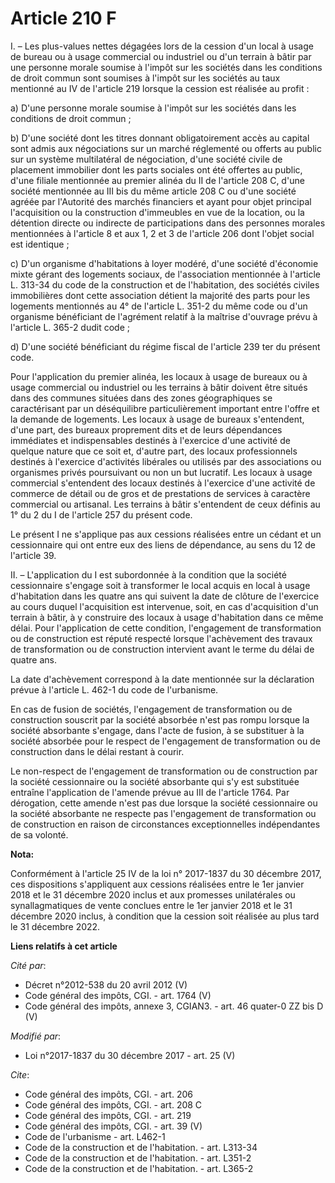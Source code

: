 # Article 210 F

I. – Les plus-values nettes dégagées lors de la cession d'un local à usage de bureau ou à usage commercial ou industriel ou
d'un terrain à bâtir par une personne morale soumise à l'impôt sur les sociétés dans les conditions de droit commun sont
soumises à l'impôt sur les sociétés au taux mentionné au IV de l'article 219 lorsque la cession est réalisée au profit :

a) D'une personne morale soumise à l'impôt sur les sociétés dans les conditions de droit commun ;

b) D'une société dont les titres donnant obligatoirement accès au capital sont admis aux négociations sur un marché
réglementé ou offerts au public sur un système multilatéral de négociation, d'une société civile de placement immobilier dont
les parts sociales ont été offertes au public, d'une filiale mentionnée au premier alinéa du II de l'article 208 C, d'une
société mentionnée au III bis du même article 208 C ou d'une société agréée par l'Autorité des marchés financiers et ayant
pour objet principal l'acquisition ou la construction d'immeubles en vue de la location, ou la détention directe ou indirecte
de participations dans des personnes morales mentionnées à l'article 8 et aux 1, 2 et 3 de l'article 206 dont l'objet social
est identique ;

c) D'un organisme d'habitations à loyer modéré, d'une société d'économie mixte gérant des logements sociaux, de l'association
mentionnée à l'article L. 313-34 du code de la construction et de l'habitation, des sociétés civiles immobilières dont cette
association détient la majorité des parts pour les logements mentionnés au 4° de l'article L. 351-2 du même code ou d'un
organisme bénéficiant de l'agrément relatif à la maîtrise d'ouvrage prévu à l'article L. 365-2 dudit code ;

d) D'une société bénéficiant du régime fiscal de l'article 239 ter du présent code.

Pour l'application du premier alinéa, les locaux à usage de bureaux ou à usage commercial ou industriel ou les terrains à
bâtir doivent être situés dans des communes situées dans des zones géographiques se caractérisant par un déséquilibre
particulièrement important entre l'offre et la demande de logements. Les locaux à usage de bureaux s'entendent, d'une part,
des bureaux proprement dits et de leurs dépendances immédiates et indispensables destinés à l'exercice d'une activité de
quelque nature que ce soit et, d'autre part, des locaux professionnels destinés à l'exercice d'activités libérales ou
utilisés par des associations ou organismes privés poursuivant ou non un but lucratif. Les locaux à usage commercial
s'entendent des locaux destinés à l'exercice d'une activité de commerce de détail ou de gros et de prestations de services à
caractère commercial ou artisanal. Les terrains à bâtir s'entendent de ceux définis au 1° du 2 du I de l'article 257 du
présent code.

Le présent I ne s'applique pas aux cessions réalisées entre un cédant et un cessionnaire qui ont entre eux des liens de
dépendance, au sens du 12 de l'article 39. 

II. – L'application du I est subordonnée à la condition que la société cessionnaire s'engage soit à transformer le local
acquis en local à usage d'habitation dans les quatre ans qui suivent la date de clôture de l'exercice au cours duquel
l'acquisition est intervenue, soit, en cas d'acquisition d'un terrain à bâtir, à y construire des locaux à usage d'habitation
dans ce même délai. Pour l'application de cette condition, l'engagement de transformation ou de construction est réputé
respecté lorsque l'achèvement des travaux de transformation ou de construction intervient avant le terme du délai de quatre
ans.

La date d'achèvement correspond à la date mentionnée sur la déclaration prévue à l'article L. 462-1 du code de l'urbanisme.

En cas de fusion de sociétés, l'engagement de transformation ou de construction souscrit par la société absorbée n'est pas
rompu lorsque la société absorbante s'engage, dans l'acte de fusion, à se substituer à la société absorbée pour le respect de
l'engagement de transformation ou de construction dans le délai restant à courir.

Le non-respect de l'engagement de transformation ou de construction par la société cessionnaire ou la société absorbante qui
s'y est substituée entraîne l'application de l'amende prévue au III de l'article 1764. Par dérogation, cette amende n'est pas
due lorsque la société cessionnaire ou la société absorbante ne respecte pas l'engagement de transformation ou de
construction en raison de circonstances exceptionnelles indépendantes de sa volonté.

**Nota:**

Conformément à l'article 25 IV de la loi n° 2017-1837 du 30 décembre 2017, ces dispositions s'appliquent aux cessions
réalisées entre le 1er janvier 2018 et le 31 décembre 2020 inclus et aux promesses unilatérales ou synallagmatiques de vente
conclues entre le 1er janvier 2018 et le 31 décembre 2020 inclus, à condition que la cession soit réalisée au plus tard le 31
décembre 2022.

**Liens relatifs à cet article**

_Cité par_:

  - Décret n°2012-538 du 20 avril 2012 (V)
  - Code général des impôts, CGI. - art. 1764 (V)
  - Code général des impôts, annexe 3, CGIAN3. - art. 46 quater-0 ZZ bis D (V)

_Modifié par_:

  - Loi n°2017-1837 du 30 décembre 2017 - art. 25 (V)

_Cite_:

  - Code général des impôts, CGI. - art. 206
  - Code général des impôts, CGI. - art. 208 C
  - Code général des impôts, CGI. - art. 219
  - Code général des impôts, CGI. - art. 39 (V)
  - Code de l'urbanisme - art. L462-1
  - Code de la construction et de l'habitation. - art. L313-34
  - Code de la construction et de l'habitation. - art. L351-2
  - Code de la construction et de l'habitation. - art. L365-2
